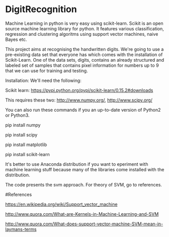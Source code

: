 # DigitRecognition


Machine Learning in python is very easy using scikit-learn. Scikit is an open source machine learning library for python. It features various classification, regression and clustering algoritms using support vector machines, naive Bayes etc. 

This project aims at recognising the handwritten digits. We're going to use a pre-existing data set that everyone has which comes with the installation of Scikit-Learn. One of the data sets, digits, contains an already structured and labeled set of samples that contains pixel information for numbers up to 9 that we can use for training and testing.

Installation:
 We'll need the following:
 
 Scikit learn: https://pypi.python.org/pypi/scikit-learn/0.15.2#downloads
 
 This requires these two: http://www.numpy.org/, http://www.scipy.org/
  
 You can also run these commands if you an up-to-date version of Python2 or Python3.
 
pip install numpy

pip install scipy

pip install matplotlib

pip install scikit-learn


It's better to use Anaconda distribution if you want to eperiment with machine learning stuff because many of the libraries come installed with the distribution. 

The code presents the svm approach. For theory of SVM, go to references.

#References

https://en.wikipedia.org/wiki/Support_vector_machine

http://www.quora.com/What-are-Kernels-in-Machine-Learning-and-SVM

http://www.quora.com/What-does-support-vector-machine-SVM-mean-in-laymans-terms

